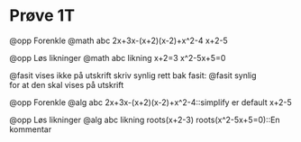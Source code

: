 # Prøve 1T

@opp Forenkle
@math abc
2x+3x-(x+2)(x-2)+x^2-4
x+2-5

@opp Løs likninger
@math abc likning
x+2=3
x^2-5x+5=0

@fasit vises ikke på utskrift
skriv synlig rett bak fasit: 
 @fasit synlig  
for at den skal vises på utskrift

@opp Forenkle
@alg abc
2x+3x-(x+2)(x-2)+x^2-4::simplify er default
x+2-5

@opp Løs likninger
@alg abc likning
roots(x+2-3)
roots(x^2-5x+5=0)::En kommentar